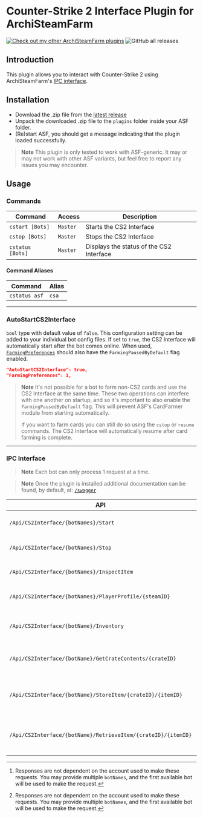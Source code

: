 # Counter-Strike 2 Interface Plugin for ArchiSteamFarm

[![Check out my other ArchiSteamFarm plugins](https://img.shields.io/badge/Check%20out%20my%20other%20ArchiSteamFarm%20plugins-blue?logo=github)](https://github.com/stars/Citrinate/lists/archisteamfarm-plugins) ![GitHub all releases](https://img.shields.io/github/downloads/Citrinate/CS2Interface/total?logo=github&label=Downloads)

## Introduction

This plugin allows you to interact with Counter-Strike 2 using ArchiSteamFarm's [IPC interface](https://github.com/JustArchiNET/ArchiSteamFarm/wiki/IPC).

## Installation

- Download the .zip file from the [latest release](https://github.com/Citrinate/CS2Interface/releases/latest)
- Unpack the downloaded .zip file to the `plugins` folder inside your ASF folder.
- (Re)start ASF, you should get a message indicating that the plugin loaded successfully. 

> **Note**
> This plugin is only tested to work with ASF-generic.  It may or may not work with other ASF variants, but feel free to report any issues you may encounter.

## Usage

### Commands

Command | Access | Description
--- | --- | ---
`cstart [Bots]`|`Master`|Starts the CS2 Interface
`cstop [Bots]`|`Master`|Stops the CS2 Interface
`cstatus [Bots]`|`Master`|Displays the status of the CS2 Interface

#### Command Aliases

Command | Alias |
--- | --- |
`cstatus asf`|`csa`

---

### AutoStartCS2Interface

`bool` type with default value of `false`.  This configuration setting can be added to your individual bot config files.  If set to `true`, the CS2 Interface will automatically start after the bot comes online.  When used, [`FarmingPreferences`](https://github.com/JustArchiNET/ArchiSteamFarm/wiki/Configuration#farmingpreferences) should also have the `FarmingPausedByDefault` flag enabled.

```json
"AutoStartCS2Interface": true,
"FarmingPreferences": 1,
```

> **Note**
> It's not possible for a bot to farm non-CS2 cards and use the CS2 Interface at the same time.  These two operations can interfere with one another on startup, and so it's important to also enable the `FarmingPausedByDefault` flag.  This will prevent ASF's CardFarmer module from starting automatically.
> 
> If you want to farm cards you can still do so using the `cstop` or `resume` commands.  The CS2 Interface will automatically resume after card farming is complete.

---

### IPC Interface

> **Note**
> Each bot can only process 1 request at a time.

> **Note**
> Once the plugin is installed additional documentation can be found, by default, at: [`/swagger`](http://localhost:1242/swagger)

API | Method | Parameters | Description
--- | --- | --- | ---
`/Api/CS2Interface/{botNames}/Start`|`GET`| |Starts the CS2 Interface
`/Api/CS2Interface/{botNames}/Stop`|`GET`| |Stops the CS2 Interface
`/Api/CS2Interface/{botNames}/InspectItem`|`GET`|`url`, `s`, `a`, `d`, `m`, `minimal`, `showDefs`|Inspect a CS2 Item [^1]
`/Api/CS2Interface/{botNames}/PlayerProfile/{steamID}`|`GET`| |Get a CS2 player profile [^1]
`/Api/CS2Interface/{botName}/Inventory`|`GET`|`minimal`, `showDefs`|Get the given bot's CS2 inventory
`/Api/CS2Interface/{botName}/GetCrateContents/{crateID}`|`GET`|`minimal`, `showDefs`|Get the contents of the given bot's crate
`/Api/CS2Interface/{botName}/StoreItem/{crateID}/{itemID}`|`GET`| |Stores an item into the specified crate
`/Api/CS2Interface/{botName}/RetrieveItem/{crateID}/{itemID}`|`GET`| |Retrieves an item from the specified crate

[^1]: Responses are not dependent on the account used to make these requests.  You may provide multiple `botNames`, and the first available bot will be used to make the request.
